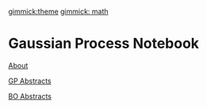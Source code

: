 [gimmick:theme](united)
[gimmick: math]()

# Gaussian Process Notebook

[About](index.md)

[GP Abstracts](gp-abstracts.md)

[BO Abstracts](bo-abstracts.md)
